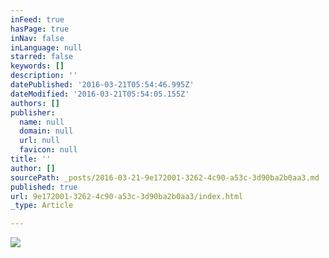 ```yaml
---
inFeed: true
hasPage: true
inNav: false
inLanguage: null
starred: false
keywords: []
description: ''
datePublished: '2016-03-21T05:54:46.995Z'
dateModified: '2016-03-21T05:54:05.155Z'
authors: []
publisher:
  name: null
  domain: null
  url: null
  favicon: null
title: ''
author: []
sourcePath: _posts/2016-03-21-9e172001-3262-4c90-a53c-3d90ba2b0aa3.md
published: true
url: 9e172001-3262-4c90-a53c-3d90ba2b0aa3/index.html
_type: Article

---
```

![](https://the-grid-user-content.s3-us-west-2.amazonaws.com/1e4071da-418e-4eef-91b9-b006b7ae057b.jpg)